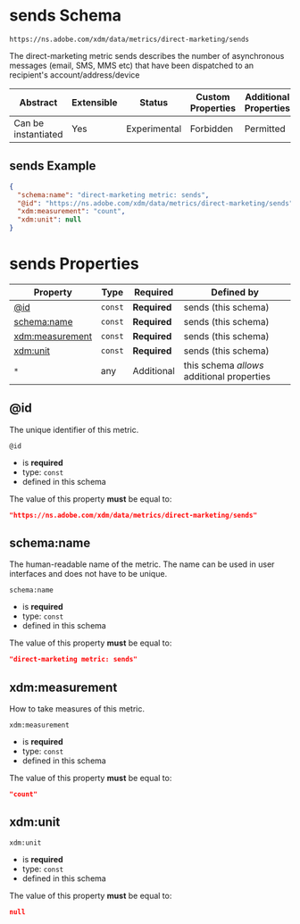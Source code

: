 
# sends Schema

```
https://ns.adobe.com/xdm/data/metrics/direct-marketing/sends
```

The direct-marketing metric sends describes the number of asynchronous messages (email, SMS, MMS etc) that have been dispatched to an recipient&#39;s account/address/device

| Abstract | Extensible | Status | Custom Properties | Additional Properties | Defined In |
|----------|------------|--------|-------------------|-----------------------|------------|
| Can be instantiated | Yes | Experimental | Forbidden | Permitted | [data/sends.schema.json](data/sends.schema.json) |

## sends Example
```json
{
  "schema:name": "direct-marketing metric: sends",
  "@id": "https://ns.adobe.com/xdm/data/metrics/direct-marketing/sends",
  "xdm:measurement": "count",
  "xdm:unit": null
}
```

# sends Properties

| Property | Type | Required | Defined by |
|----------|------|----------|------------|
| [@id](#@id) | `const` | **Required** | sends (this schema) |
| [schema:name](#schemaname) | `const` | **Required** | sends (this schema) |
| [xdm:measurement](#xdmmeasurement) | `const` | **Required** | sends (this schema) |
| [xdm:unit](#xdmunit) | `const` | **Required** | sends (this schema) |
| `*` | any | Additional | this schema *allows* additional properties |

## @id

The unique identifier of this metric.

`@id`
* is **required**
* type: `const`
* defined in this schema

The value of this property **must** be equal to:

```json
"https://ns.adobe.com/xdm/data/metrics/direct-marketing/sends"
```





## schema:name

The human-readable name of the metric. The name can be used in user interfaces and does not have to be unique.

`schema:name`
* is **required**
* type: `const`
* defined in this schema

The value of this property **must** be equal to:

```json
"direct-marketing metric: sends"
```





## xdm:measurement

How to take measures of this metric.

`xdm:measurement`
* is **required**
* type: `const`
* defined in this schema

The value of this property **must** be equal to:

```json
"count"
```





## xdm:unit


`xdm:unit`
* is **required**
* type: `const`
* defined in this schema

The value of this property **must** be equal to:

```json
null
```




